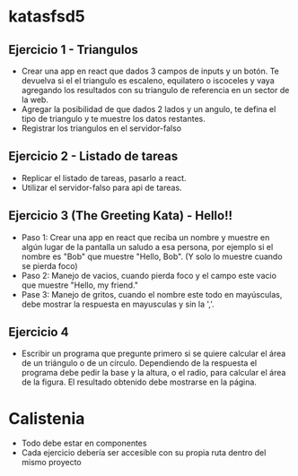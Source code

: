 # katasfsd5

## Ejercicio 1 - Triangulos

- Crear una app en react que dados 3 campos de inputs y un botón. Te devuelva si el el triangulo es escaleno,
equilatero o iscoceles y vaya agregando los resultados con su triangulo de referencia en un sector de la web.
- Agregar la posibilidad de que dados 2 lados y un angulo, te defina el tipo de triangulo y te muestre los datos restantes.
- Registrar los triangulos en el servidor-falso


## Ejercicio 2 - Listado de tareas
- Replicar el listado de tareas, pasarlo a react.
- Utilizar el servidor-falso para api de tareas.


## Ejercicio 3 (The Greeting Kata) - Hello!! 
- Paso 1: Crear una app en react que reciba un nombre y muestre en algún lugar de la pantalla un saludo a esa persona, por ejemplo si el nombre es "Bob" que muestre "Hello, Bob". (Y solo lo muestre cuando se pierda foco)
- Paso 2: Manejo de vacios, cuando pierda foco y el campo este vacio que muestre "Hello, my friend."
- Pase 3: Manejo de gritos, cuando el nombre este todo en mayúsculas, debe mostrar la respuesta en mayusculas y sin la ','.

## Ejercicio 4
- Escribir un programa que pregunte primero si se quiere calcular el área de un triángulo o de un círculo. Dependiendo de la respuesta el programa debe pedir la base y la altura, o el radio, para calcular el área de la figura. El resultado obtenido debe mostrarse en la página.


# Calistenia 
- Todo debe estar en componentes
- Cada ejercicio debería ser accesible con su propia ruta dentro del mismo proyecto
